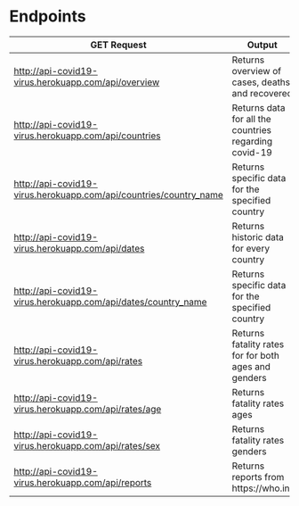<h1>Endpoints</h1>
<table>
    <thead>
        <tr>
            <th>GET Request</th>
            <th>Output</th>
        </tr>
    </thead>
    <tbody>
        <tr>
            <td><a href="http://api-covid19-virus.herokuapp.com/api/overview"
                    rel="nofollow">http://api-covid19-virus.herokuapp.com/api/overview</a></td>
            <td>Returns overview of cases, deaths and recovered</td>
        </tr>
        <tr>
            <td><a href="http://api-covid19-virus.herokuapp.com/api/countries"
                    rel="nofollow">http://api-covid19-virus.herokuapp.com/api/countries</a></td>
            <td>Returns data for all the countries regarding covid-19</td>
        </tr>
        <tr>
            <td><a href="http://api-covid19-virus.herokuapp.com/api/countries/new%20zealand"
                    rel="nofollow">http://api-covid19-virus.herokuapp.com/api/countries/country_name</a>
            </td>
            <td>Returns specific data for the specified country</td>
        </tr>
        <tr>
            <td><a href="http://api-covid19-virus.herokuapp.com/api/dates"
                    rel="nofollow">http://api-covid19-virus.herokuapp.com/api/dates</a></td>
            <td>Returns historic data for every country</td>
        </tr>
        <tr>
            <td><a href="http://api-covid19-virus.herokuapp.com/api/dates/new%20zealand"
                    rel="nofollow">http://api-covid19-virus.herokuapp.com/api/dates/country_name</a></td>
            <td>Returns specific data for the specified country</td>
        </tr>
        <tr>
            <td><a href="http://api-covid19-virus.herokuapp.com/api/rates"
                    rel="nofollow">http://api-covid19-virus.herokuapp.com/api/rates</a></td>
            <td>Returns fatality rates for for both ages and genders</td>
        </tr>
        <tr>
            <td><a href="http://api-covid19-virus.herokuapp.com/api/rates/age"
                    rel="nofollow">http://api-covid19-virus.herokuapp.com/api/rates/age</a></td>
            <td>Returns fatality rates ages</td>
        </tr>
        <tr>
            <td><a href="http://api-covid19-virus.herokuapp.com/api/rates/sex"
                    rel="nofollow">http://api-covid19-virus.herokuapp.com/api/rates/sex</a></td>
            <td>Returns fatality rates genders</td>
        </tr>
        <tr>
            <td><a href="http://api-covid19-virus.herokuapp.com/api/reports"
                    rel="nofollow">http://api-covid19-virus.herokuapp.com/api/reports</a></td>
            <td>Returns reports from https://who.int</td>
        </tr>
    </tbody>
</table>
